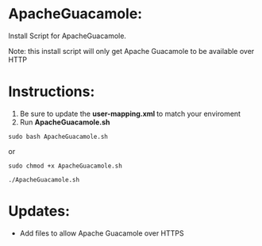 # ApacheGuacamole:
Install Script for ApacheGuacamole. 

Note: this install script will only get Apache Guacamole to be available over HTTP

# Instructions:

1. Be sure to update the <strong> user-mapping.xml </strong> to match your enviroment
2. Run <strong>ApacheGuacamole.sh</strong>


```sudo bash ApacheGuacamole.sh``` 


or


```sudo chmod +x ApacheGuacamole.sh```


```./ApacheGuacamole.sh```


# Updates:
* Add files to allow Apache Guacamole over HTTPS
